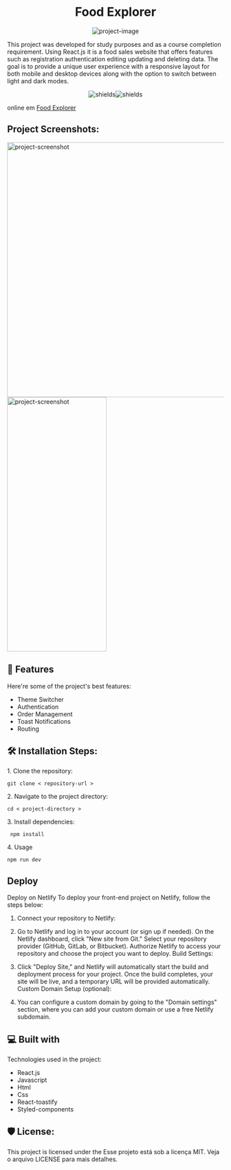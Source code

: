 <h1 align="center" id="title">Food Explorer</h1>

<p align="center"><img src="https://socialify.git.ci/joao-lgtm/Food-explorer/image?font=Jost&amp;language=1&amp;name=1&amp;pattern=Circuit%20Board&amp;theme=Dark" alt="project-image"></p>

<p id="description">This project was developed for study purposes and as a course completion requirement. Using React.js it is a food sales website that offers features such as registration authentication editing updating and deleting data. The goal is to provide a unique user experience with a responsive layout for both mobile and desktop devices along with the option to switch between light and dark modes.</p>

<p align="center"><img src="https://img.shields.io/badge/Node-v18.12.0-blue" alt="shields"><img src="https://img.shields.io/badge/NPM-v8.19.2-green" alt="shields"></p>

<p>online em <a href="https://dapper-phoenix-9bf0cb.netlify.app">Food Explorer</a></p>

 <h2>Project Screenshots:</h2>

<img src="https://media.discordapp.net/attachments/1037719224107405415/1287838188294901895/image.png?ex=66f3a906&amp;is=66f25786&amp;hm=ff5151f05382d1b90b8b4c548354d772395c8953b5a74520ce31f49aae6228b5&amp;=&amp;format=webp&amp;quality=lossless&amp;width=1259&amp;height=592" alt="project-screenshot" width="1259" height="592/">

<img align="center" src="https://media.discordapp.net/attachments/1037719224107405415/1288123769646223424/image.png?ex=66f40a3e&amp;is=66f2b8be&amp;hm=01e00f8d2c862a7ec5ac331e5d318c75659525e50d484a6509abc5256840edec&amp;=&amp;format=webp&amp;quality=lossless&amp;width=231&amp;height=591" alt="project-screenshot" width="231" height="591/">

<h2>🧐 Features</h2>

Here're some of the project's best features:

*   Theme Switcher
*   Authentication
*   Order Management
*   Toast Notifications
*   Routing

<h2>🛠️ Installation Steps:</h2>

<p>1. Clone the repository:</p>

```
git clone < repository-url >
```

<p>2. Navigate to the project directory:</p>

```
cd < project-directory >
```

<p>3. Install dependencies:</p>

```
 npm install
```

<p>4. Usage</p>

```
npm run dev
```

<h2>Deploy</h2>

<P>
Deploy on Netlify
To deploy your front-end project on Netlify, follow the steps below:

1. Connect your repository to Netlify:

2. Go to Netlify and log in to your account (or sign up if needed).
On the Netlify dashboard, click "New site from Git."
Select your repository provider (GitHub, GitLab, or Bitbucket).
Authorize Netlify to access your repository and choose the project you want to deploy.
Build Settings:

3. Click "Deploy Site," and Netlify will automatically start the build and deployment process for your project.
Once the build completes, your site will be live, and a temporary URL will be provided automatically.
Custom Domain Setup (optional):

4. You can configure a custom domain by going to the "Domain settings" section, where you can add your custom domain or use a free Netlify subdomain.
<p>
  
<h2>💻 Built with</h2>

Technologies used in the project:

*   React.js
*   Javascript
*   Html
*   Css
*   React-toastify
*   Styled-components

<h2>🛡️ License:</h2>

This project is licensed under the Esse projeto está sob a licença MIT. Veja o arquivo LICENSE para mais detalhes.

